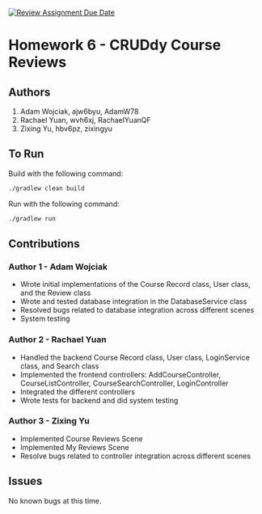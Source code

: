 [![Review Assignment Due Date](https://classroom.github.com/assets/deadline-readme-button-22041afd0340ce965d47ae6ef1cefeee28c7c493a6346c4f15d667ab976d596c.svg)](https://classroom.github.com/a/QrU2hpdx)
# Homework 6 - CRUDdy Course Reviews

## Authors
1) Adam Wojciak, ajw6byu, AdamW78
2) Rachael Yuan, wvh6xj, RachaelYuanQF
3) Zixing Yu, hbv6pz, zixingyu

## To Run
Build with the following command:
```bash
./gradlew clean build
```
Run with the following command:
```bash
./gradlew run
```

## Contributions

### Author 1 - Adam Wojciak

* Wrote initial implementations of the Course Record class, User class, and the Review class
* Wrote and tested database integration in the DatabaseService class
* Resolved bugs related to database integration across different scenes
* System testing

### Author 2 - Rachael Yuan

* Handled the backend Course Record class, User class, LoginService class, and Search class
* Implemented the frontend controllers: AddCourseController, CourseListController, CourseSearchController, LoginController
* Integrated the different controllers
* Wrote tests for backend and did system testing

### Author 3 - Zixing Yu

* Implemented Course Reviews Scene
* Implemented My Reviews Scene
* Resolve bugs related to controller integration across different scenes

## Issues

No known bugs at this time.
